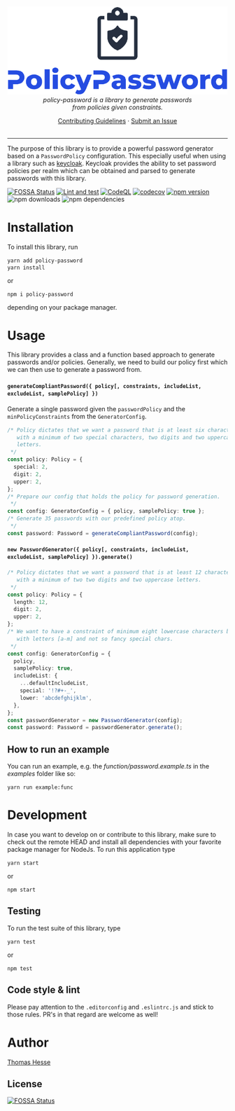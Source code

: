 <p align="center">
  <img src="assets/logo_top_bg.png" alt="PolicyPassword"/>
  <br>
  <i>policy-password is a library to generate passwords<br/>from policies given constraints.</i>
  <br>
</p>

<p align="center">
  <a href="CONTRIBUTING.md">Contributing Guidelines</a>
  ·
  <a href="https://github.com/tahesse/policy-password/issues">Submit an Issue</a>
  <br>
  <br>
</p>

<hr/>

The purpose of this library is to provide a powerful password generator based on a `PasswordPolicy` configuration.
This especially useful when using a library such as [keycloak](https://github.com/keycloak/keycloak-nodejs-admin-client). 
Keycloak provides the ability to set password policies per realm which can be obtained and parsed to generate passwords with this library.
<br/>

[comment]: <> (This library can also be used to generate random various `PasswordPolicy` of different quality levels.)

[![FOSSA Status](https://app.fossa.com/api/projects/git%2Bgithub.com%2Ftahesse%2Fbetapassword.svg?type=shield)](https://app.fossa.com/projects/git%2Bgithub.com%2Ftahesse%2Fbetapassword?ref=badge_shield)
[![Lint and test](https://github.com/tahesse/policy-password/actions/workflows/lint-and-test.yml/badge.svg)](https://github.com/tahesse/policy-password/actions/workflows/lint-and-test.yml)
[![CodeQL](https://github.com/tahesse/policy-password/actions/workflows/codeql-analysis.yml/badge.svg)](https://github.com/tahesse/policy-password/actions/workflows/codeql-analysis.yml)
[![codecov](https://codecov.io/gh/tahesse/policy-password/branch/main/graph/badge.svg?token=XgxgmeWzNo)](https://codecov.io/gh/tahesse/policy-password)
[![npm version](https://badge.fury.io/js/policy-password.svg)](https://badge.fury.io/js/policy-password)
![npm downloads](https://img.shields.io/npm/dm/policy-password)
![npm dependencies](https://img.shields.io/badge/dynamic/json?url=https://api.npmutil.com/package/policy-password&label=dependencies&query=$.dependencies.count)

# Installation

To install this library, run

    yarn add policy-password
    yarn install

or

    npm i policy-password

depending on your package manager.

# Usage
This library provides a class and a function based approach to generate passwords and/or policies. Generally, we need to build our policy first which we can then use to generate a password from.

#### `generateCompliantPassword({ policy[, constraints, includeList, excludeList, samplePolicy] })`
Generate a single password given the `passwordPolicy` and the `minPolicyConstraints` from the `GeneratorConfig`.

```typescript
/* Policy dictates that we want a password that is at least six characters long
   with a minimum of two special characters, two digits and two uppercase
   letters.
 */
const policy: Policy = {
  special: 2,
  digit: 2,
  upper: 2,
};
/* Prepare our config that holds the policy for password generation.
 */
const config: GeneratorConfig = { policy, samplePolicy: true };
/* Generate 35 passwords with our predefined policy atop.
 */
const password: Password = generateCompliantPassword(config);
```

#### `new PasswordGenerator({ policy[, constraints, includeList, excludeList, samplePolicy] }).generate()`

```typescript
/* Policy dictates that we want a password that is at least 12 characters long
   with a minimum of two two digits and two uppercase letters.
 */
const policy: Policy = {
  length: 12,
  digit: 2,
  upper: 2,
};
/* We want to have a constraint of minimum eight lowercase characters but only
   with letters [a-m] and not so fancy special chars.
 */
const config: GeneratorConfig = {
  policy,
  samplePolicy: true,
  includeList: {
    ...defaultIncludeList,
    special: '!?#+-_',
    lower: 'abcdefghijklm',
  },
};
const passwordGenerator = new PasswordGenerator(config);
const password: Password = passwordGenerator.generate();
```

## How to run an example
You can run an example, e.g. the _function/password.example.ts_ in the _examples_ folder like so:

    yarn run example:func

# Development
In case you want to develop on or contribute to this library, make sure to check out the remote HEAD and install all dependencies with your favorite package manager for NodeJs.
To run this application type

    yarn start

or

    npm start

## Testing
To run the test suite of this library, type

    yarn test

or

    npm test

## Code style \& lint
Please pay attention to the `.editorconfig` and `.eslintrc.js` and stick to those rules. PR's in that regard are welcome as well!

# Author
[Thomas Hesse](https://thomas-hesse.eu)


## License
[![FOSSA Status](https://app.fossa.com/api/projects/git%2Bgithub.com%2Ftahesse%2Fbetapassword.svg?type=large)](https://app.fossa.com/projects/git%2Bgithub.com%2Ftahesse%2Fbetapassword?ref=badge_large)
